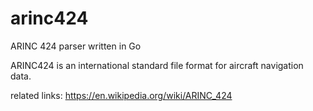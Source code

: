 # arinc424
ARINC 424 parser written in Go

ARINC424 is an international standard file format for aircraft navigation data. 

related links: 
https://en.wikipedia.org/wiki/ARINC_424
